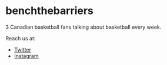 # benchthebarriers

3 Canadian basketball fans talking about basketball every week.


Reach us at:

- [Twitter](https://twitter.com/BenchTheBarrier)
- [Instagram](https://www.instagram.com/BenchTheBarriersOtt/)

